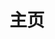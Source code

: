 ---
home: true
title: 主页
icon: home
heroImage: /logo.svg
heroText: vuepress-theme-hope
tagline: 一个具有强大功能的 vuepress 主题✨
action:
  - text: 快速上手 💡
    link: /zh/guide/
    type: primary

  - text: 配置 🛠
    link: /zh/config/

features:
  - title: Markdown 增强 🧰
    details: 新增文字对齐、上下角标、脚注、标记、数学公式、流程图与幻灯片支持
    link: /zh/guide/markdown/

  - title: 浏览量与评论 💬
    details: 配合 Valine 与 Vssue 来开启阅读量统计与评论支持
    link: /zh/guide/feature/comment/

  - title: 文章信息展示 ℹ
    details: 为你的文章添加作者、写作日期、预计阅读时间、字数统计等信息
    link: /zh/guide/feature/page-info/

  - title: 博客支持 📝
    details: 为你的文章添加日期、标签和分类，即可自动生成文章、分类、标签与时间轴列表
    link: /zh/guide/blog/intro/

  - title: 文章加密 🔐
    details: 你可以为你的特定页面或特定目录进行加密，以便陌生人不能随意访问它们
    link: /zh/guide/feature/encrypt/

  - title: 主题色切换 🎨
    details: 支持自定义主题色并允许用户在预设的主题颜色之间切换
    link: /zh/guide/interface/theme-color/

  - title: 深色模式 🌙
    details: 可以自由切换浅色模式与深色模式
    link: /zh/guide/interface/darkmode/

  - title: SEO 增强和 Sitemap 🗺
    details: 主题可以自动为你的网站生成 Sitemap，并将最终生成的网页针对搜索引擎进行优化。
    link: /zh/guide/feature/seo-sitemap/

  - title: Feed 支持 📡
    details: 你可以生成你的 Feed，并通知你的用户订阅它。
    link: /zh/guide/feature/feed/

  - title: PWA 支持 📲
    details: 内置的 PWA 插件会让你的网站更像一个 APP。
    link: /zh/guide/feature/pwa/

  - title: TS 支持 🔧
    details: 为你的 VuePress 开启 TypeScript 支持
    link: /zh/guide/feature/typescript/

  - title: 更多新特性 ✨
    details: 包括博客主页、图标支持、路径导航、页脚支持、全屏按钮、返回顶部按钮等
    link: /zh/guide/feature/

footer: MIT Licensed | Copyright © 2019-present Mr.Hope
copyrightText: false
---